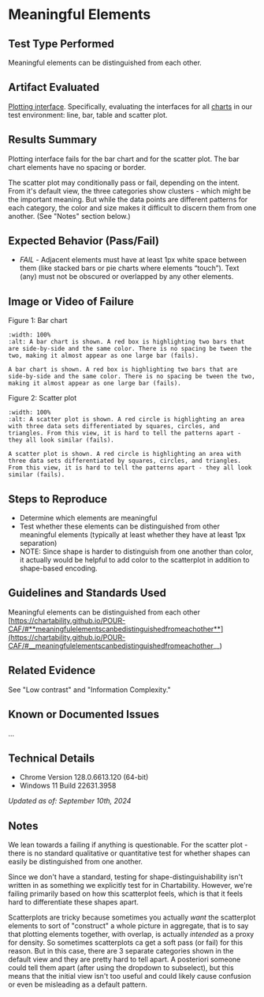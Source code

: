 # Meaningful Elements

## Test Type Performed

Meaningful elements can be distinguished from each other.

## Artifact Evaluated

[Plotting interface](https://docs.bokeh.org/en/latest/docs/user_guide/basic.html#ug-basic). Specifically, evaluating the interfaces for all [charts](https://quansight-labs.github.io/bokeh-a11y-audit/#_ts1723552414769) in our test environment: line, bar, table and scatter plot.

## Results Summary

Plotting interface fails for the bar chart and for the scatter plot. The bar chart elements have no spacing or border.

The scatter plot may conditionally pass or fail, depending on the intent. From it's default view, the three categories show clusters - which might be the important meaning. But while the data points are different patterns for each category, the color and size makes it difficult to discern them from one another. (See "Notes" section below.)

## Expected Behavior (Pass/Fail)

- _FAIL_ - Adjacent elements must have at least 1px white space between them (like stacked bars or pie charts where elements “touch”). Text (any) must not be obscured or overlapped by any other elements.

## Image or Video of Failure

Figure 1: Bar chart

```{figure} ./assets/plotting-interface_meaningful-elements_1.png
:width: 100%
:alt: A bar chart is shown. A red box is highlighting two bars that are side-by-side and the same color. There is no spacing be tween the two, making it almost appear as one large bar (fails).

A bar chart is shown. A red box is highlighting two bars that are side-by-side and the same color. There is no spacing be tween the two, making it almost appear as one large bar (fails).
```

Figure 2: Scatter plot

```{figure} ./assets/plotting-interface_meaningful-elements_2.png
:width: 100%
:alt: A scatter plot is shown. A red circle is highlighting an area with three data sets differentiated by squares, circles, and triangles. From this view, it is hard to tell the patterns apart - they all look similar (fails).

A scatter plot is shown. A red circle is highlighting an area with three data sets differentiated by squares, circles, and triangles. From this view, it is hard to tell the patterns apart - they all look similar (fails).
```

## Steps to Reproduce

- Determine which elements are meaningful
- Test whether these elements can be distinguished from other meaningful elements (typically at least whether they have at least 1px separation)
- NOTE: Since shape is harder to distinguish from one another than color, it actually would be helpful to add color to the scatterplot in addition to shape-based encoding.

## Guidelines and Standards Used

Meaningful elements can be distinguished from each other
[https://chartability.github.io/POUR-CAF/#**meaningfulelementscanbedistinguishedfromeachother**](https://chartability.github.io/POUR-CAF/#__meaningfulelementscanbedistinguishedfromeachother__)

## Related Evidence

See "Low contrast" and "Information Complexity."

## Known or Documented Issues

...

## Technical Details

- Chrome Version 128.0.6613.120 (64-bit)
- Windows 11 Build 22631.3958

_Updated as of: September 10th, 2024_

## Notes

We lean towards a failing if anything is questionable. For the scatter plot - there is no standard qualitative or quantitative test for whether shapes can easily be distinguished from one another.

Since we don't have a standard, testing for shape-distinguishability isn't written in as something we explicitly test for in Chartability. However, we're failing primarily based on how this scatterplot feels, which is that it feels hard to differentiate these shapes apart.

Scatterplots are tricky because sometimes you actually _want_ the scatterplot elements to sort of "construct" a whole picture in aggregate, that is to say that plotting elements together, with overlap, is actually _intended_ as a proxy for density. So sometimes scatterplots ca get a soft pass (or fail) for this reason. But in this case, there are 3 separate categories shown in the default view and they are pretty hard to tell apart. A posteriori someone could tell them apart (after using the dropdown to subselect), but this means that the initial view isn't too useful and could likely cause confusion or even be misleading as a default pattern.
